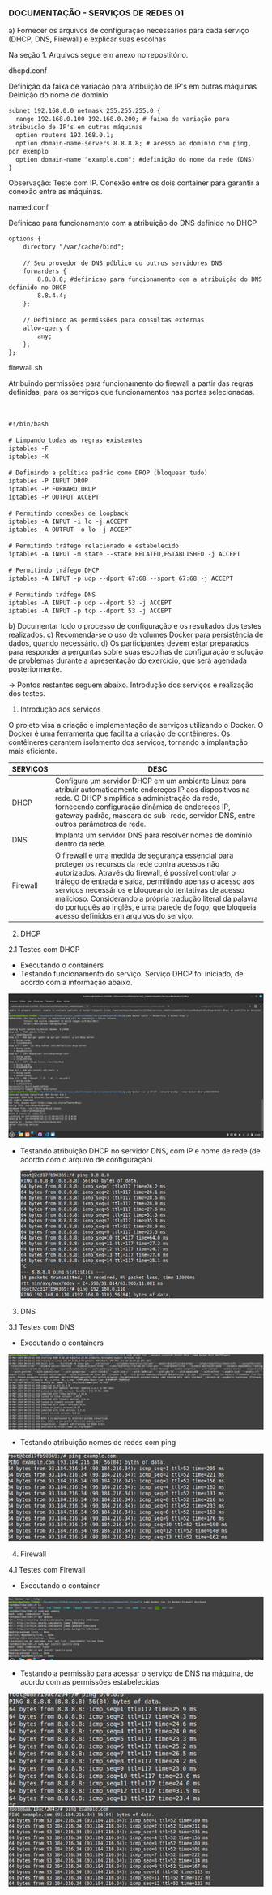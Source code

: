 

### DOCUMENTAÇÃO -  SERVIÇOS DE REDES 01


a) Fornecer os arquivos de configuração necessários para cada serviço (DHCP, DNS, Firewall) e explicar suas escolhas 

Na seção 1. Arquivos segue em anexo no repostitório. 

dhcpd.conf

Definição da faixa de variação para atribuição de IP's em outras máquinas
Deinição do nome de dominio



```
subnet 192.168.0.0 netmask 255.255.255.0 {
  range 192.168.0.100 192.168.0.200; # faixa de variação para atribuição de IP's em outras máquinas
  option routers 192.168.0.1;
  option domain-name-servers 8.8.8.8; # acesso ao dominio com ping, por exemplo
  option domain-name "example.com"; #definição do nome da rede (DNS) 
}
```

Observação: Teste com IP. Conexão entre os dois container para garantir a conexão entre as máquinas. 


named.conf

Definicao para funcionamento com a atribuição do DNS definido no DHCP

```
options {
    directory "/var/cache/bind";

    // Seu provedor de DNS público ou outros servidores DNS
    forwarders {
        8.8.8.8; #definicao para funcionamento com a atribuição do DNS definido no DHCP
        8.8.4.4;
    };

    // Definindo as permissões para consultas externas
    allow-query {
        any;
    };
};
```


firewall.sh

Atribuindo permissões para funcionamento do firewall a partir das regras definidas, para os serviços que funcionamentos nas portas selecionadas.


```


#!/bin/bash

# Limpando todas as regras existentes
iptables -F
iptables -X

# Definindo a política padrão como DROP (bloquear tudo)
iptables -P INPUT DROP
iptables -P FORWARD DROP
iptables -P OUTPUT ACCEPT

# Permitindo conexões de loopback
iptables -A INPUT -i lo -j ACCEPT
iptables -A OUTPUT -o lo -j ACCEPT

# Permitindo tráfego relacionado e estabelecido
iptables -A INPUT -m state --state RELATED,ESTABLISHED -j ACCEPT

# Permitindo tráfego DHCP
iptables -A INPUT -p udp --dport 67:68 --sport 67:68 -j ACCEPT

# Permitindo tráfego DNS
iptables -A INPUT -p udp --dport 53 -j ACCEPT
iptables -A INPUT -p tcp --dport 53 -j ACCEPT

```


b) Documentar todo o processo de configuração e os resultados dos testes realizados.
c) Recomenda-se o uso de volumes Docker para persistência de dados, quando necessário.
d) Os participantes devem estar preparados para responder a perguntas sobre suas escolhas de configuração e solução de problemas durante a apresentação do exercício, que será agendada posteriormente.

-> Pontos restantes seguem abaixo. Introdução dos serviços e realização dos testes. 





1. Introdução aos serviços

O projeto visa a criação e implementação de serviços utilizando o Docker. O Docker é uma ferramenta que facilita a criação de contêineres. Os contêineres garantem  isolamento dos serviços, tornando a implantação mais eficiente. 

| SERVIÇOS | DESC |
| ------------- | ------------- |
| DHCP | Configura um servidor DHCP em um ambiente Linux para atribuir automaticamente endereços IP aos dispositivos na rede. O DHCP simplifica a administração da rede, fornecendo configuração dinâmica de endereços IP, gateway padrão, máscara de sub-rede, servidor DNS, entre outros parâmetros de rede. |
| DNS  |Implanta um servidor DNS para resolver nomes de domínio dentro da rede.  |
| Firewall| O firewall é uma medida de segurança essencial para proteger os recursos da rede contra acessos não autorizados. Através do firewall, é possível controlar o tráfego de entrada e saída, permitindo apenas o acesso aos serviços necessários e bloqueando tentativas de acesso malicioso. Considerando a própria tradução literal da palavra do português ao inglês, é uma parede de fogo, que bloqueia acesso definidos em arquivos do serviço.|

2. DHCP

 2.1 Testes com DHCP

 - Executando o containers
 - Testando funcionamento do serviço. Serviço DHCP foi iniciado, de acordo com a informação abaixo.


  ![Texto Alternativo](dhcp.png)

   - Testando atribuição DHCP no servidor DNS, com IP e nome de rede (de acordo com o arquivo de configuração)

       ![Texto Alternativo](dns2.png)

3. DNS




  3.1 Testes com DNS

 - Executando o containers

  ![Texto Alternativo](dns.png)


  - Testando atribuição nomes de redes com ping

  ![Texto Alternativo](dns3.png)

4. Firewall


  4.1 Testes com Firewall

 - Executando o container

  ![Texto Alternativo](firewall1.png)


  - Testando a permissão para acessar o serviço de DNS na máquina, de acordo com as permissões estabelecidas

  ![Texto Alternativo](firewall2.png)
    ![Texto Alternativo](firewall3.png)


  








